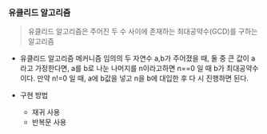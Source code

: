 ### 유클리드 알고리즘
> 유클리드 알고리즘은 주어진 두 수 사이에 존재하는 최대공약수(GCD)를 구하는 알고리즘

* 유클리드 알고리즘 메커니즘
 임의의 두 자연수 a,b가 주어졌을 때, 둘 중 큰 값이 a라고 가정한다면, a를 b로 나눈 나머지를 n이라고하면 n==0 일 때 b가 최대공약수이다. 만약 n!=0 일 때, a에 b값을 넣고 n을 b에 대입한 후 다 시 진행하면 된다.


 * 구현 방법
    * 재귀 사용
    * 반복문 사용